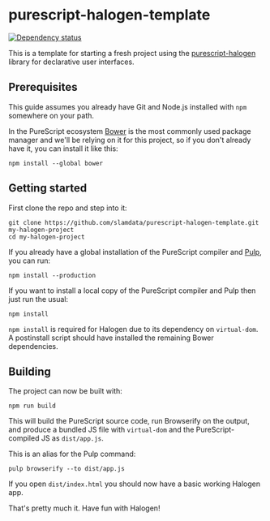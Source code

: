 # purescript-halogen-template

[![Dependency status](https://img.shields.io/librariesio/github/slamdata/purescript-halogen-template.svg)](https://libraries.io/github/slamdata/purescript-halogen-template)

This is a template for starting a fresh project using the [purescript-halogen](https://github.com/slamdata/purescript-halogen) library for declarative user interfaces.

## Prerequisites

This guide assumes you already have Git and Node.js installed with `npm` somewhere on your path.

In the PureScript ecosystem [Bower](http://bower.io/) is the most commonly used package manager and we'll be relying on it for this project, so if you don't already have it, you can install it like this:

``` shell
npm install --global bower
```

## Getting started

First clone the repo and step into it:

``` shell
git clone https://github.com/slamdata/purescript-halogen-template.git my-halogen-project
cd my-halogen-project
```

If you already have a global installation of the PureScript compiler and [Pulp](https://github.com/bodil/pulp), you can run:

``` shell
npm install --production
```

If you want to install a local copy of the PureScript compiler and Pulp then just run the usual:

``` shell
npm install
```

`npm install` is required for Halogen due to its dependency on `virtual-dom`. A postinstall script should have installed the remaining Bower dependencies.

## Building

The project can now be built with:

``` shell
npm run build
```

This will build the PureScript source code, run Browserify on the output, and produce a bundled JS file with `virtual-dom` and the PureScript-compiled JS as `dist/app.js`.

This is an alias for the Pulp command:

``` shell
pulp browserify --to dist/app.js
```

If you open `dist/index.html` you should now have a basic working Halogen app.

That's pretty much it. Have fun with Halogen!
